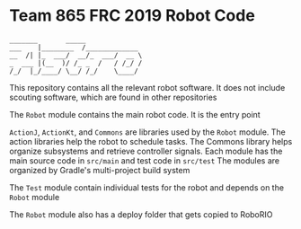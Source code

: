 # Team 865 FRC 2019 Robot Code

```text
_______       _____              
___    |________  /_____________ 
__  /| |_  ___/  __/_  ___/  __ \
_  ___ |(__  )/ /_ _  /   / /_/ /
/_/  |_/____/ \__/ /_/    \____/ 
```

This repository contains all the relevant robot software. 
It does not include scouting software, which are found in other repositories

The `Robot` module contains the main robot code. It is the entry point 

`ActionJ`, `ActionKt`, and `Commons` are libraries used by the `Robot` module. 
The action libraries help the robot to schedule tasks. 
The Commons library helps organize subsystems and retrieve controller signals. 
Each module has the main source code in `src/main` and test code in `src/test`
The modules are organized by Gradle's multi-project build system

The `Test` module contain individual tests for the robot and depends on the 
`Robot` module

The `Robot` module also has a deploy folder that gets copied to RoboRIO
